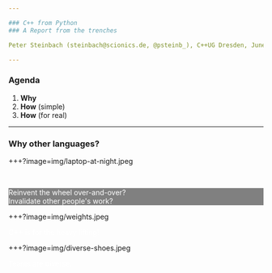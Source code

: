 ```yaml
---

### C++ from Python
### A Report from the trenches

Peter Steinbach (steinbach@scionics.de, @psteinb_), C++UG Dresden, June 12, 2018 

---
```


### Agenda

1. __Why__
2. __How__ (simple)
3. __How__ (for real)

---

### __Why__ other languages?


+++?image=img/laptop-at-night.jpeg

&nbsp;
&nbsp;

<div style="color: white; background-color: grey;">
Reinvent the wheel over-and-over?<br/>
Invalidate other people's work?
</div>

+++?image=img/weights.jpeg

<div style="color: white">
C++ is for the heavy lifting!
</div>

+++?image=img/diverse-shoes.jpeg

<div style="color: white">
Teams are diverse.
</div>

